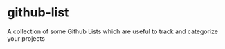 # github-list
A collection of some Github Lists which are useful to track and categorize your projects
